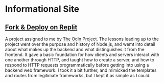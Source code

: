 # Informational Site
## [Fork & Deploy on Replit](https://replit.com/@saltsphinx/informational-site)

A project assigned to me by [The Odin Project](https://www.theodinproject.com/lessons/nodejs-basic-informational-site). The lessons leading up to the project went over the purpose and history of Node.js, and wemt into detail about what makes up the backend and what distinguishes it from the frontend. It gave a basic foundation for how clients and servers interact with one another through HTTP, and taught how to create a server, and how to respond to HTTP requests programmatically before getting into using a backend web framework. I took it a bit further, and mimicked the templates and routes from legitimate frameworks, but I kept it as simple as I could.
